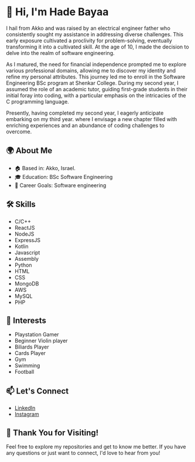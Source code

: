 # 👋 Hi, I'm Hade Bayaa

I hail from Akko and was raised by an electrical engineer father who consistently sought my assistance in addressing diverse challenges. 
This early exposure cultivated a proclivity for problem-solving, eventually transforming it into a cultivated skill. 
At the age of 10, I made the decision to delve into the realm of software engineering.

As I matured, the need for financial independence prompted me to explore various professional domains, allowing me to discover my identity and refine my personal attributes. 
This journey led me to enroll in the Software Engineering BSc program at Shenkar College. During my second year, I assumed the role of an academic tutor, guiding first-grade students in their initial foray into coding, 
with a particular emphasis on the intricacies of the C programming language.

Presently, 
having completed my second year, I eagerly anticipate embarking on my third year.
where I envisage a new chapter filled with enriching experiences and an abundance of coding challenges to overcome.

## 🌍 About Me

- 🏠 Based in: Akko, Israel.
- 🎓 Education: BSc Software Engineering
- 🚀 Career Goals: Software engineering

## 🛠️ Skills

- C/C++
- ReactJS
- NodeJS
- ExpressJS
- Kotlin
- Javascript
- Assembly
- Python
- HTML
- CSS
- MongoDB
- AWS
- MySQL
- PHP

## 🌱 Interests

- Playstation Gamer
- Beginner Violin player
- Biliards Player
- Cards Player
- Gym
- Swimming
- Football

## 📫 Let's Connect

- [LinkedIn](https://www.linkedin.com/in/hade-bayaa/)
- [Instagram](https://www.instagram.com/hadze7?igshid=YzAwZjE1ZTI0Zg%3D%3D&utm_source=qr)

## 🙏 Thank You for Visiting!

Feel free to explore my repositories and get to know me better. If you have any questions or just want to connect, I'd love to hear from you!


